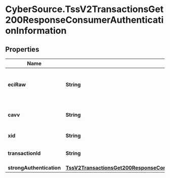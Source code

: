 # CyberSource.TssV2TransactionsGet200ResponseConsumerAuthenticationInformation

## Properties
Name | Type | Description | Notes
------------ | ------------- | ------------- | -------------
**eciRaw** | **String** | Raw electronic commerce indicator (ECI).  | [optional] 
**cavv** | **String** | Cardholder authentication verification value (CAVV). | [optional] 
**xid** | **String** | Transaction identifier.  | [optional] 
**transactionId** | **String** | Payer auth Transaction identifier. | [optional] 
**strongAuthentication** | [**TssV2TransactionsGet200ResponseConsumerAuthenticationInformationStrongAuthentication**](TssV2TransactionsGet200ResponseConsumerAuthenticationInformationStrongAuthentication.md) |  | [optional] 


